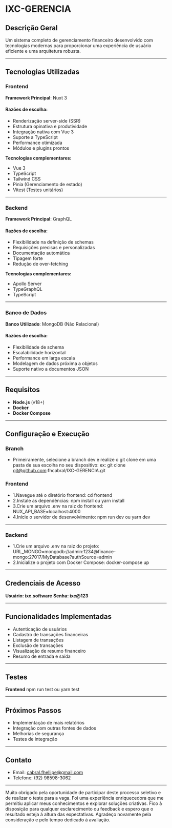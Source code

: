 # IXC-GERENCIA

## Descrição Geral
Um sistema completo de gerenciamento financeiro desenvolvido com tecnologias modernas para proporcionar uma experiência de usuário eficiente e uma arquitetura robusta.

---

## Tecnologias Utilizadas

### **Frontend**
**Framework Principal**: Nuxt 3  

#### Razões de escolha:
- Renderização server-side (SSR)
- Estrutura opinativa e produtividade
- Integração nativa com Vue 3
- Suporte a TypeScript
- Performance otimizada
- Módulos e plugins prontos  

**Tecnologias complementares:**
- Vue 3
- TypeScript
- Tailwind CSS
- Pinia (Gerenciamento de estado)
- Vitest (Testes unitários)

---

### **Backend**
**Framework Principal**: GraphQL  

#### Razões de escolha:
- Flexibilidade na definição de schemas
- Requisições precisas e personalizadas
- Documentação automática
- Tipagem forte
- Redução de over-fetching  

**Tecnologias complementares:**
- Apollo Server
- TypeGraphQL
- TypeScript

---

### **Banco de Dados**
**Banco Utilizado**: MongoDB (Não Relacional)  

#### Razões de escolha:
- Flexibilidade de schema
- Escalabilidade horizontal
- Performance em larga escala
- Modelagem de dados próxima a objetos
- Suporte nativo a documentos JSON

---

## Requisitos
- **Node.js** (v18+)
- **Docker**
- **Docker Compose**

---

## Configuração e Execução

### **Branch**
- Primeiramente, selecione a branch dev e realize o git clone em uma pasta de sua escolha no seu dispositivo:
ex: git clone git@github.com:fhcabral/IXC-GERENCIA.git

### **Frontend**
- 1.Navegue até o diretório frontend:
cd frontend
- 2.Instale as dependências:
npm install
ou
yarn install
- 3.Crie um arquivo .env na raiz do frontend:
NUX_API_BASE=localhost:4000
- 4.Inicie o servidor de desenvolvimento:
npm run dev
ou
yarn dev

---

### **Backend**
- 1.Crie um arquivo .env na raiz do projeto:
URL_MONGO=mongodb://admin:1234@finance-mongo:27017/MyDatabase?authSource=admin
- 2.Inicialize o projeto com Docker Compose:
docker-compose up

---

## Credenciais de Acesso
**Usuário: ixc.software**
**Senha: ixc@123**

---

## Funcionalidades Implementadas
- Autenticação de usuários
- Cadastro de transações financeiras
- Listagem de transações
- Exclusão de transações
- Visualização de resumo financeiro
- Resumo de entrada e saída

---

## Testes
**Frontend**
npm run test
ou
yarn test

---

## Próximos Passos
- Implementação de mais relatórios
- Integração com outras fontes de dados
- Melhorias de segurança
- Testes de integração

---

## Contato
- Email: cabral.fhellipe@gmail.com
- Telefone: (92) 98598-3062

---

Muito obrigado pela oportunidade de participar deste processo seletivo e de realizar o teste para a vaga. Foi uma experiência enriquecedora que me permitiu aplicar meus conhecimentos e explorar soluções criativas.
Fico à disposição para qualquer esclarecimento ou feedback e espero que o resultado esteja à altura das expectativas.
Agradeço novamente pela consideração e pelo tempo dedicado à avaliação.